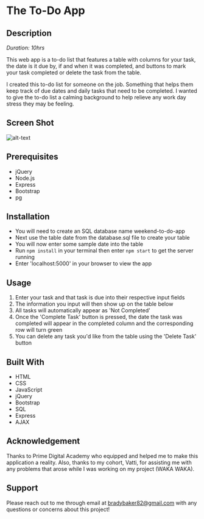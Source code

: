 # The To-Do App



## Description

*Duration: 10hrs*

This web app is a to-do list that features a table with columns for your task, the date is it due by, if and when it was completed, and buttons to mark your task completed or delete the task from the table. 

I created this to-do list for someone on the job. Something that helps them keep track of due dates and daily tasks that need to be completed. I wanted to give the to-do list a calming background to help relieve any work day stress they may be feeling. 

## Screen Shot

![alt-text](server/public/images/to.do.png)

## Prerequisites

- jQuery
- Node.js
- Express
- Bootstrap
- pg

## Installation

- You will need to create an SQL database name weekend-to-do-app
- Next use the table date from the database.sql file to create your table
- You will now enter some sample date into the table
- Run `npm install` in your terminal then enter `npm start` to get the server running
- Enter 'localhost:5000' in your browser to view the app

## Usage 

1. Enter your task and that task is due into their respective input fields
2. The information you input will then show up on the table below
3. All tasks will automatically appear as 'Not Completed'
4. Once the 'Complete Task' button is pressed, the date the task was completed will appear in the completed column
and the corresponding row will turn green
5. You can delete any task you'd like from the table using the 'Delete Task' button

## Built With

- HTML
- CSS
- JavaScript
- jQuery
- Bootstrap
- SQL
- Express
- AJAX

## Acknowledgement

Thanks to Prime Digital Academy who equipped and helped me to make this application a reality. Also, thanks to my cohort, Vatti, for assisting me with any problems that arose while I was working on my project (WAKA WAKA). 

## Support

Please reach out to me through email at bradybaker82@gmail.com with any questions or concerns about this project!
